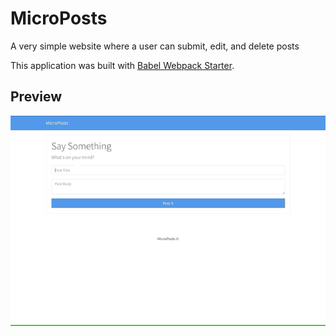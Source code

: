 <h1>MicroPosts</h1>
<p>A very simple website where a user can submit, edit, and delete posts</p>
<p>This application was built with <a href="https://github.com/bradtraversy/babel_webpack_starter">Babel Webpack Starter</a>.</p>
<h2>Preview</h2>
<img src="MicroPosts_preview.gif" alt="">
